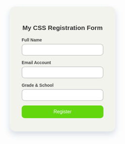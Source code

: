 <!DOCTYPE html>
<html lang="en">
<head>
  <meta charset="UTF-8">
  <meta name="viewport" content="width=device-width, initial-scale=1.0">
  <title>My CSS Registration Form</title>
  <style>
    * {
      box-sizing: border-box;
      font-family: 'Poppins', sans-serif;
    }

    body {
      background: linear-gradient(135deg, #11cb1d, #fc2594);
      height: 100vh;
      display: flex;
      justify-content: center;
      align-items: center;
      margin: 0;
    }

    .container {
      background: rgb(243, 243, 237);
      padding: 30px 40px;
      border-radius: 20px;
      box-shadow: 0 10px 20px rgba(66, 99, 134, 0.2);
      width: 350px;
      text-align: center;
    }

    h2 {
      color: #333;
      margin-bottom: 20px;
    }

    .form-group {
      text-align: left;
      margin-bottom: 15px;
    }

    label {
      font-weight: bold;
      color: #444;
    }

    input {
      width: 100%;
      padding: 10px;
      border: 2px solid #ccc;
      border-radius: 10px;
      margin-top: 5px;
      transition: 0.3s;
    }

    input:focus {
      border-color: #2575fc;
      outline: none;
    }

    button {
      width: 100%;
      background: #62d70e;
      color: white;
      padding: 12px;
      border: none;
      border-radius: 10px;
      font-size: 16px;
      cursor: pointer;
      transition: 0.3s;
    }

    button:hover {
      background: #6a11cb;
    }

    .message {
      display: none;
      margin-top: 20px;
      font-weight: bold;
      color: green;
      animation: fadeIn 0.8s ease-in-out;
    }

    @keyframes fadeIn {
      from { opacity: 0; transform: scale(0.9); }
      to { opacity: 1; transform: scale(1); }
    }
  </style>
</head>
<body>
  <div class="container">
    <h2>My CSS Registration Form</h2>
    <form id="registerForm">
      <div class="form-group">
        <label>Full Name</label>
        <input type="text" required>
      </div>
      <div class="form-group">
        <label>Email Account</label>
        <input type="email" required>
      </div>
      <div class="form-group">
        <label>Grade & School</label>
        <input type= required>
      </div>
      <button type="submit">Register</button>
    </form>
    <div class="message" id="successMsg">YOU'RE SUCCESSFULLY REGISTERED ✅</div>
  </div>

  <script>
    const form = document.getElementById('registerForm');
    const msg = document.getElementById('successMsg');

    form.addEventListener('submit', function(e) {
      e.preventDefault(); 
      msg.style.display = 'block';
      form.reset();
    });
  </script>
</body>
</html>
